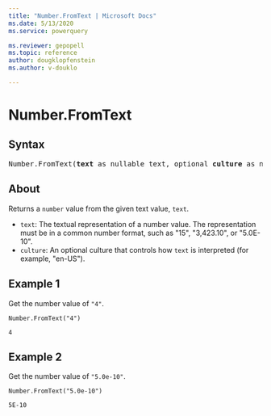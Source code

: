 ```yaml
---
title: "Number.FromText | Microsoft Docs"
ms.date: 5/13/2020
ms.service: powerquery

ms.reviewer: gepopell
ms.topic: reference
author: dougklopfenstein
ms.author: v-douklo

---
```

# Number.FromText

## Syntax

<pre>
Number.FromText(<b>text</b> as nullable text, optional <b>culture</b> as nullable text) as nullable number
</pre>
  
## About  
Returns a `number` value from the given text value, `text`. <ul> <li><code>text</code>: The textual representation of a number value. The representation must be in a common number format, such as "15", "3,423.10", or "5.0E-10".</li> <li><code>culture</code>: An optional culture that controls how `text` is interpreted (for example, "en-US").</li> </ul>

## Example 1
Get the number value of `"4"`.

```powerquery-m
Number.FromText("4")
```

`4`

## Example 2
Get the number value of `"5.0e-10"`.

```powerquery-m
Number.FromText("5.0e-10")
```

`5E-10`
